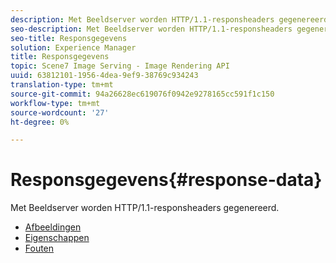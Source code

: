 ```yaml
---
description: Met Beeldserver worden HTTP/1.1-responsheaders gegenereerd.
seo-description: Met Beeldserver worden HTTP/1.1-responsheaders gegenereerd.
seo-title: Responsgegevens
solution: Experience Manager
title: Responsgegevens
topic: Scene7 Image Serving - Image Rendering API
uuid: 63812101-1956-4dea-9ef9-38769c934243
translation-type: tm+mt
source-git-commit: 94a26628ec619076f0942e9278165cc591f1c150
workflow-type: tm+mt
source-wordcount: '27'
ht-degree: 0%

---
```



# Responsgegevens{#response-data}

Met Beeldserver worden HTTP/1.1-responsheaders gegenereerd.

* [Afbeeldingen](c-images.md)
* [Eigenschappen](c-properties/c-properties.md)
* [Fouten](r-errors.md)
